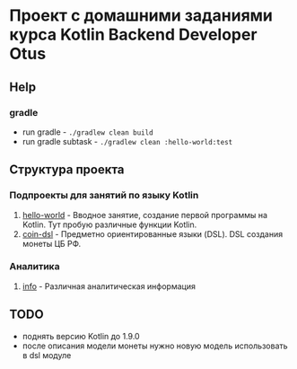 # Проект с домашними заданиями курса Kotlin Backend Developer Otus

## Help
### gradle
- run gradle - `./gradlew clean build`
- run gradle subtask - `./gradlew clean :hello-world:test`

## Структура проекта
### Подпроекты для занятий по языку Kotlin

1. [hello-world](hello-world) - Вводное занятие, создание первой программы на Kotlin. Тут пробую различные функции Kotlin.
3. [coin-dsl](coin-dsl) - Предметно ориентированные языки (DSL). DSL создания монеты ЦБ РФ.

### Аналитика
1. [info](info) - Различная аналитическая информация

## TODO
- поднять версию Kotlin до 1.9.0
- после описания модели монеты нужно новую модель использовать в dsl модуле
